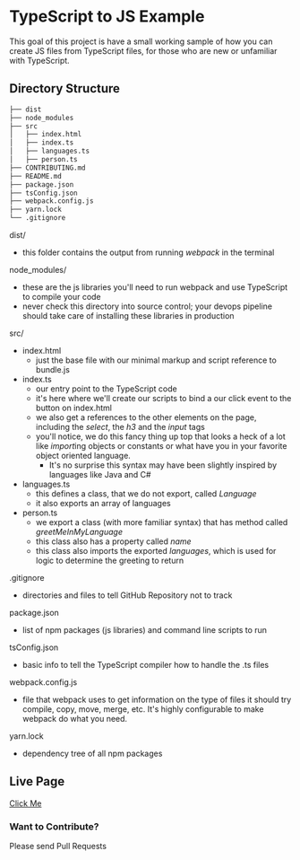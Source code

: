 # TypeScript to JS Example

This goal of this project is have a small working sample of how you can create JS files from TypeScript files, for those who are new or unfamiliar with TypeScript.

## Directory Structure

```bash
├── dist
├── node_modules
├── src
│   ├── index.html
│   ├── index.ts
│   ├── languages.ts
│   ├── person.ts
├── CONTRIBUTING.md
├── README.md
├── package.json
├── tsConfig.json
├── webpack.config.js
├── yarn.lock
└── .gitignore
```

dist/

- this folder contains the output from running _webpack_ in the terminal

node_modules/

- these are the js libraries you'll need to run webpack and use TypeScript to compile your code
- never check this directory into source control; your devops pipeline should take care of installing these libraries in production

src/

- index.html
  - just the base file with our minimal markup and script reference to bundle.js
- index.ts
  - our entry point to the TypeScript code
  - it's here where we'll create our scripts to bind a our click event to the button on index.html
  - we also get a references to the other elements on the page, including the _select_, the _h3_ and the _input_ tags
  - you'll notice, we do this fancy thing up top that looks a heck of a lot like *import*ing objects or constants or what have you in your favorite object oriented language.
    - It's no surprise this syntax may have been slightly inspired by languages like Java and C#
- languages.ts
  - this defines a class, that we do not export, called _Language_
  - it also exports an array of languages
- person.ts
  - we export a class (with more familiar syntax) that has method called _greetMeInMyLanguage_
  - this class also has a property called _name_
  - this class also imports the exported _languages_, which is used for logic to determine the greeting to return

.gitignore

- directories and files to tell GitHub Repository not to track

package.json

- list of npm packages (js libraries) and command line scripts to run

tsConfig.json

- basic info to tell the TypeScript compiler how to handle the .ts files

webpack.config.js

- file that webpack uses to get information on the type of files it should try compile, copy, move, merge, etc. It's highly configurable to make webpack do what you need.

yarn.lock

- dependency tree of all npm packages

## Live Page

[Click Me](https://csharpie.github.io/typescript-to-js-example)

### Want to Contribute?

Please send Pull Requests
